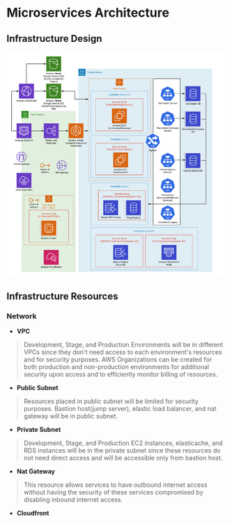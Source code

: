 # Microservices Architecture

## Infrastructure Design
<img src="microservices_infrastructure_design.png" alt="Microservices Infrastructure Design">

## Infrastructure Resources

### Network

* **VPC**
> Development, Stage, and Production Environments will be in different VPCs since they don't need access to each environment's resources and for security purposes. AWS Organizations can be created for both production and non-production environments for additional security upon access and to efficiently monitor billing of resources.

* **Public Subnet**
> Resources placed in public subnet will be limited for security purposes.
Bastion host(jump server), elastic load balancer, and nat gateway will be in public subnet.

* **Private Subnet**
> Development, Stage, and Production EC2 instances, elasticache, and RDS instances will be in the private subnet since these resources do not need direct access and will be accessible only from bastion host.

* **Nat Gateway**
> This resource allows services to have outbound internet access without having the security of these services compromised by disabling inbound internet access.

* **Cloudfront**


